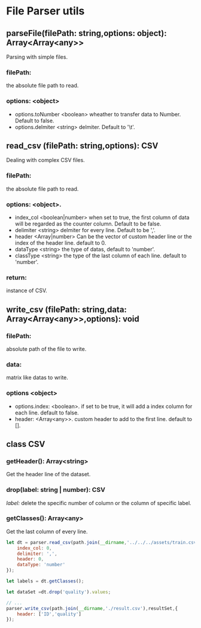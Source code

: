 # File Parser utils

## parseFile(filePath: string,options: object): Array<Array\<any>>
Parsing with simple files.

### filePath:
the absolute file path to read.
### options: \<object>
* options.toNumber \<boolean> wheather to transfer data to Number. Default to false.
* options.delmiter \<string> delmiter. Default to '\t'.

## read_csv (filePath: string,options): CSV

Dealing with complex CSV files.

### filePath:
the absolute file path to read.
### options: \<object>.
* index_col \<boolean|number> when set to true, the first column of data will be regarded as the counter column. Default to be false.
* delimiter \<string> delmiter for every line. Default to be ','.
* header \<Array<string>|number> Can be the vector of custom header line or the index of the header line. default to 0.
* dataType \<string> the type of datas, default to 'number'.
* classType \<string> the type of the last column of each line. default to 'number'.

### return: 
instance of CSV.

## write_csv (filePath: string,data: Array<Array\<any>>,options): void

### filePath: 
absolute path of the file to write.

### data:
matrix like datas to write.
### options \<object>
* options.index: \<boolean>. if set to be true, it will add a index column for each line. default to false.
* header: \<Array\<any>>. custom header to add to the first line. default to [].

## class CSV

### getHeader(): Array\<string>
Get the header line of the dataset.

### drop(label: string | number): CSV

*label:* delete the specific number of column or the column of specific label.

### getClasses(): Array\<any>
Get the last column of every line.

```js
let dt = parser.read_csv(path.join(__dirname,'../../../assets/train.csv'),{
    index_col: 0,
    delimiter: ',',
    header: 0,
    dataType: 'number'
});

let labels = dt.getClasses();

let dataSet =dt.drop('quality').values;

// ...
parser.write_csv(path.join(__dirname,'./result.csv'),resultSet,{
    header: ['ID','quality']
});
```